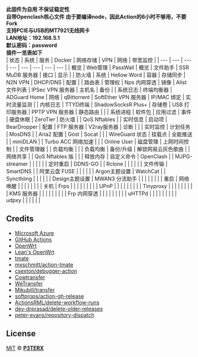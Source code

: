 **此固件为自用 不保证稳定性**</br>
**自带Openclash核心文件**
**由于要编译node，因此Action的6小时不够用，不要Fork**</br>
**支持PCIE与USB的MT7921无线网卡**</br>
**LAN地址：192.168.5.1**</br>
**默认密码：password**</br>
**插件一览表如下**</br>
| 状态 | 系统 | 服务 | Docker | 网络存储 | VPN | 网络 | 带宽监控 |
| --- | --- | --- | --- | --- | --- | --- | --- |
| 概览 | Web管理 | PassWall | 概览 | 文件助手 | SSR MuDB 服务器 | 接口 | 显示 |
| 防火墙 | 系统 | Hellow Word | 容器 | 存储同步 | N2N VPN | DHCP/DNS | 配置 |
| 路由表 | 管理权 | Nps 内网穿透 | 镜像 | Alist 文件列表 | IPSec VPN 服务器 | 主机名 | 备份 |
| 系统日志 | 终端均衡器 | ADGuard Home | 网络 | qBittorrent | SoftEther VPN 服务器 | IP/MAC 绑定 | 实时流量监测 |
| 内核日志 | TTYD终端 | ShadowSocksR Plus+ | 存储卷 | USB 打印服务器 | PPTP VPN 服务器 | 静态路由 |  |
| 系统进程 | 软件包 | 应用过滤 | 事件 | 硬盘休眠 | ZeroTier | 防火墙 |  | QoS Nftables |
| 实时信息 | 启动项 | BearDropper | 配置 | FTP 服务器 | V2ray服务器 | 诊断 |  |
| 实时监控 | 计划任务 | MosDNS |  | Aria2 配置 | Gost | Socat |  |
| WireGuard 状态 | 挂载点 | 全能推送 |  | miniDLAN |  | Turbo ACC 网络加速 |  |
| Online User | 磁盘管理 | 上网时间控制 |  | 文件管理器 |  | 负载均衡 |  |
| 负载均衡 | 备份/升级 | 解锁网易云灰色歌曲 |  | 网络共享 |  | QoS Nftables 版 |  |
| 释放内存 | 自定义命令 | OpenClash |  | MJPG-streamer |  |  |  |
|  | 定时重启 | DDNS-GO |  | Rclone |  |  |  |
|  | 文件传输 | SmartDNS |  | 阿里云盘 FUSE |  |  |  |
|  | Argon主题设置 | WatchCat |  | Syncthiing |  |  |  |
|  | Design主题设置 | MWAN3 分流助手 |  |  |  |  |  |
|  | 重启 | 网络唤醒 |  |  |  |  |  |
|  | 关机 | Frps |  |  |  |  |  |
|  |  | UPnP |  |  |  |  |  |
|  |  | Tinyproxy |  |  |  |  |  |
|  |  | KMS 服务器 |  |  |  |  |  |
|  |  | Frp 内网穿透 |  |  |  |  |  |
|  |  | uHTTPd |  |  |  |  |  |
|  |  | udpxy |  |  |  |  |  |


## Credits

- [Microsoft Azure](https://azure.microsoft.com)
- [GitHub Actions](https://github.com/features/actions)
- [OpenWrt](https://github.com/openwrt/openwrt)
- [Lean's OpenWrt](https://github.com/coolsnowwolf/lede)
- [tmate](https://github.com/tmate-io/tmate)
- [mxschmitt/action-tmate](https://github.com/mxschmitt/action-tmate)
- [csexton/debugger-action](https://github.com/csexton/debugger-action)
- [Cowtransfer](https://cowtransfer.com)
- [WeTransfer](https://wetransfer.com/)
- [Mikubill/transfer](https://github.com/Mikubill/transfer)
- [softprops/action-gh-release](https://github.com/softprops/action-gh-release)
- [ActionsRML/delete-workflow-runs](https://github.com/ActionsRML/delete-workflow-runs)
- [dev-drprasad/delete-older-releases](https://github.com/dev-drprasad/delete-older-releases)
- [peter-evans/repository-dispatch](https://github.com/peter-evans/repository-dispatch)

## License

[MIT](https://github.com/P3TERX/Actions-OpenWrt/blob/main/LICENSE) © [**P3TERX**](https://p3terx.com)
